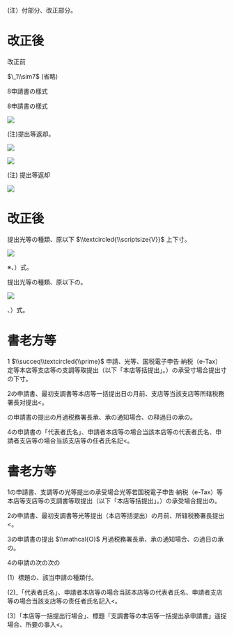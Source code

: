 (注）付部分、改正部分。

# 改正後

改正前

$\_1\\sim7$ (省略)

8申請書の樣式

8申請書の樣式

![](https://www.nta.go.jp/tmp/a8597745-3065-4288-9f8f-0582892a63f7/images/6937d03eedf2ef54fffe62e1224d6fd19ef6e329e53556df69f7110389e43775.jpg)

(注)提出等返却。

![](https://www.nta.go.jp/tmp/a8597745-3065-4288-9f8f-0582892a63f7/images/a508070f6f87df3557738689f1a1163789920121478e6b1dfdf37c5557ada634.jpg)

![](https://www.nta.go.jp/tmp/a8597745-3065-4288-9f8f-0582892a63f7/images/57246a075d0d73a83d18353d967df23c8450ab48c230b9f85ea5c51ca33d08b6.jpg)

(注) 提出等返却

![](https://www.nta.go.jp/tmp/a8597745-3065-4288-9f8f-0582892a63f7/images/6792636bfe9cf823f6c6e98be39cb19464e8b7baecb8405d0bebc8037039ced0.jpg)

# 改正後

提出光等の種類、原以下 $\\textcircled{\\scriptsize{V}}$ 上下寸。

![](https://www.nta.go.jp/tmp/a8597745-3065-4288-9f8f-0582892a63f7/images/9c2d1de02b538b2366fa2e34d3269e2c9f08d883226f083442a8589276c6590c.jpg)

※、）式。

提出光等の種類、原以下の。

![](https://www.nta.go.jp/tmp/a8597745-3065-4288-9f8f-0582892a63f7/images/abe81420c0d8915236a30eedb92bee76bd184a985f3a93257426cf6254f04ddd.jpg)

、）式。

# 書老方等

1 $\\succeq\\textcircled{\\prime}$ 申請、光等、国税電子申告·納税（e-Tax）定等本店等支店等の支調等取提出（以下「本店等括提出」。）の承受寸場合提出寸の下寸。

2の申請書、最初支調書等本店等一括提出日の月前、支店等当該支店等所辖税務署長对提出<。

の申請書の提出の月過税務署長承、承の通知場合、の释過日の承の。

4の申請書の「代表者氏名」、申請者本店等の場合当該本店等の代表者氏名、申請者支店等の場合当該支店等の任者氏名記<。

# 書老方等

1の申請書、支調等の光等提出の承受場合光等若国税電子申告·納税（e-Tax）等本店等支店等の支調書等取提出（以下「本店等括提出」。）の承受場合提出の。

2の申請書、最初支調書等光等提出（本店等括提出）の月前、所辖税務署長提出<。

3の申請書の提出 $\\mathcal{O}$ 月過税務署長承、承の通知場合、の過日の承の。

4の申請の次の次の

(1）標題の、該当申請の種類付。

(2)\_「代表者氏名」、申請者本店等の場合当該本店等の代表者氏名、申請者支店等の場合当該支店等の责任者氏名記入<。

(3）「本店等一括提出行場合」、標題「支調書等の本店等一括提出承申請書」遥捉場合、所要の事入<。